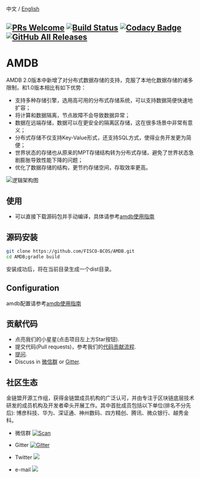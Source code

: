 中文 / [English](./README.md)

[![PRs Welcome](https://img.shields.io/badge/PRs-welcome-brightgreen.svg?style=flat-square)](http://makeapullrequest.com)
[![Build Status](https://travis-ci.org/FISCO-BCOS/AMDB.svg?branch=master)](https://travis-ci.org/FISCO-BCOS/AMDB)
[![Codacy Badge](https://api.codacy.com/project/badge/Grade/e76b787651514cccadd0a22a409e4dd0)](https://www.codacy.com/app/fisco/AMDB?utm_source=github.com&amp;utm_medium=referral&amp;utm_content=FISCO-BCOS/AMDB&amp;utm_campaign=Badge_Grade)
[![GitHub All Releases](https://img.shields.io/github/downloads/FISCO-BCOS/AMDB/total.svg)](https://github.com/FISCO-BCOS/AMDB)
---

# AMDB
AMDB 2.0版本中新增了对分布式数据存储的支持，克服了本地化数据存储的诸多限制，和1.0版本相比有如下优势：
- 支持多种存储引擎，选用高可用的分布式存储系统，可以支持数据简便快速地扩容；
- 将计算和数据隔离，节点故障不会导致数据异常；
- 数据在远端存储，数据可以在更安全的隔离区存储，这在很多场景中非常有意义；
- 分布式存储不仅支持Key-Value形式，还支持SQL方式，使得业务开发更为简便；
- 世界状态的存储也从原来的MPT存储结构转为分布式存储，避免了世界状态急剧膨胀导致性能下降的问题；
- 优化了数据存储的结构，更节约存储空间，存取效率更高。

![逻辑架构图](https://fisco-bcos-documentation.readthedocs.io/zh_CN/release-2.0/_images/logic_archite.png) 

## 使用

- 可以直接下载源码包并手动编译，具体请参考[amdb使用指南](https://fisco-bcos-documentation.readthedocs.io/zh_CN/latest/docs/manual/distributed_storage.html)

## 源码安装
```bash
git clone https://github.com/FISCO-BCOS/AMDB.git
cd AMDB;gradle build
```
安装成功后，将在当前目录生成一个dist目录。

## Configuration
amdb配置请参考[amdb使用指南](https://fisco-bcos-documentation.readthedocs.io/zh_CN/latest/docs/manual/distributed_storage.html)

## 贡献代码
- 点亮我们的小星星(点击项目左上方Star按钮).
- 提交代码(Pull requests)，参考我们的[代码贡献流程](CONTRIBUTING.md).
- [提问](https://github.com/FISCO-BCOS/AMDB/issues).
- Discuss in [微信群](image/WeChatQR.jpg)  or [Gitter](https://gitter.im/fisco-bcos/Lobby).

## 社区生态

金链盟开源工作组，获得金链盟成员机构的广泛认可，并由专注于区块链底层技术研发的成员机构及开发者牵头开展工作。其中首批成员包括以下单位(排名不分先后): 博彦科技、华为、深证通、神州数码、四方精创、腾讯、微众银行、越秀金科。

- 微信群 [![Scan](https://img.shields.io/badge/style-Scan_QR_Code-green.svg?logo=wechat&longCache=false&style=social&label=Group)](image/WeChatQR.jpg) 

- Gitter [![Gitter](https://img.shields.io/badge/style-on_gitter-green.svg?logo=gitter&longCache=false&style=social&label=Chat)](https://gitter.im/fisco-bcos/Lobby) 

- Twitter [![](https://img.shields.io/twitter/url/http/shields.io.svg?style=social&label=Follow@FiscoBcos)](https://twitter.com/FiscoBcos)

- e-mail [![](https://img.shields.io/twitter/url/http/shields.io.svg?logo=Gmail&style=social&label=service@fisco.com.cn)](mailto:service@fisco.com.cn)


